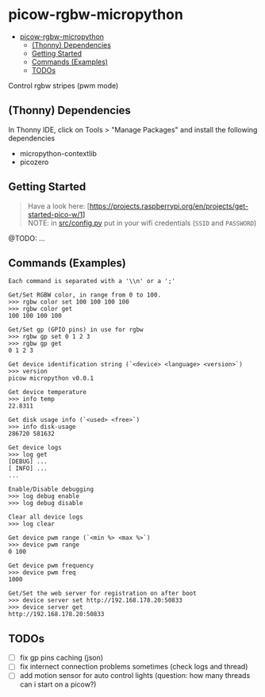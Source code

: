 # picow-rgbw-micropython

<!--toc:start-->
- [picow-rgbw-micropython](#picow-rgbw-micropython)
  - [(Thonny) Dependencies](#thonny-dependencies)
  - [Getting Started](#getting-started)
  - [Commands (Examples)](#commands-examples)
  - [TODOs](#todos)
<!--toc:end-->

Control rgbw stripes (pwm mode)

## (Thonny) Dependencies

In Thonny IDE, click on Tools > "Manage Packages" and install the
following dependencies

- micropython-contextlib
- picozero

## Getting Started

> Have a look here: [https://projects.raspberrypi.org/en/projects/get-started-pico-w/1]  
> NOTE: in [src/config.py](src/config.py) put in your wifi credentials (`SSID` and `PASSWORD`)

@TODO: ...

## Commands (Examples)

```text
Each command is separated with a '\\n' or a ';'

Get/Set RGBW color, in range from 0 to 100.
>>> rgbw color set 100 100 100 100
>>> rgbw color get
100 100 100 100

Get/Set gp (GPIO pins) in use for rgbw
>>> rgbw gp set 0 1 2 3
>>> rgbw gp get
0 1 2 3

Get device identification string (`<device> <language> <version>`)
>>> version
picow micropython v0.0.1

Get device temperature
>>> info temp
22.8311

Get disk usage info (`<used> <free>`)
>>> info disk-usage
286720 581632

Get device logs
>>> log get
[DEBUG] ...
[ INFO] ...
...

Enable/Disable debugging
>>> log debug enable
>>> log debug disable

Clear all device logs
>>> log clear

Get device pwm range (`<min %> <max %>`)
>>> device pwm range
0 100

Get device pwm frequency
>>> device pwm freq
1000

Get/Set the web server for registration on after boot
>>> device server set http://192.168.178.20:50833
>>> device server get
http://192.168.178.20:50833
```

## TODOs

- [ ] fix gp pins caching (json)
- [ ] fix internect connection problems sometimes (check logs and thread)
- [ ] add motion sensor for auto control lights (question: how many threads
      can i start on a picow?)
